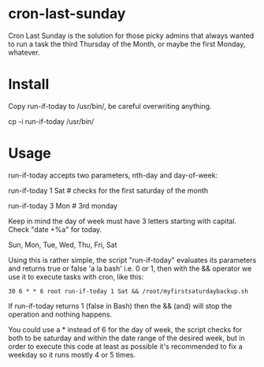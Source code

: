 cron-last-sunday
================

Cron Last Sunday is the solution for those picky admins that always wanted to run a task the third Thursday of the Month, or maybe the first Monday, whatever.


Install
=======

Copy run-if-today to /usr/bin/, be careful overwriting anything.

cp -i run-if-today /usr/bin/


Usage
=====

run-if-today accepts two parameters, nth-day and day-of-week:


run-if-today 1 Sat # checks for the first saturday of the month

run-if-today 3 Mon # 3rd monday


Keep in mind the day of week must have 3 letters starting with capital. Check "date +%a" for today.

Sun, Mon, Tue, Wed, Thu, Fri, Sat



Using this is rather simple, the script "run-if-today" evaluates its parameters and returns true or false 'a la bash' i.e. 0 or 1, then with the && operator we use it to execute tasks with cron, like this:

	30 6 * * 6 root run-if-today 1 Sat && /root/myfirstsaturdaybackup.sh


If run-if-today returns 1 (false in Bash) then the && (and) will stop the operation and nothing happens.

You could use a * instead of 6 for the day of week, the script checks for both to be saturday and within the date range of the desired week, but in order to execute this code at least as possible it's recommended to fix a weekday so it runs mostly 4 or 5 times.
